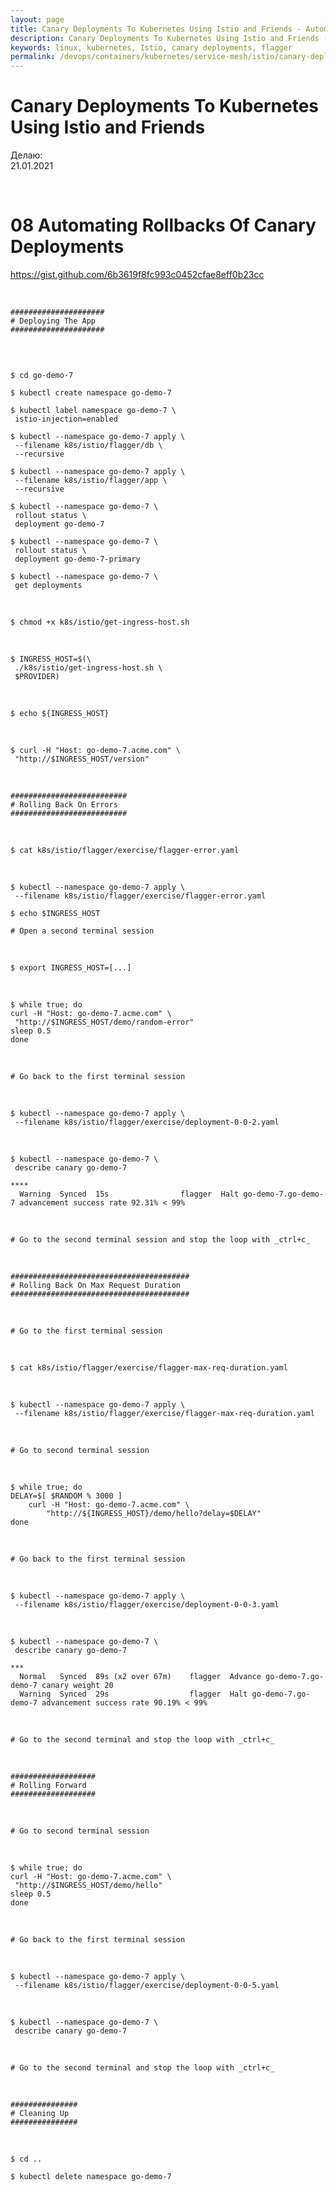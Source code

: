 ```yaml
---
layout: page
title: Canary Deployments To Kubernetes Using Istio and Friends - Automating Rollbacks Of Canary Deployments
description: Canary Deployments To Kubernetes Using Istio and Friends - Automating Rollbacks Of Canary Deployments
keywords: linux, kubernetes, Istio, canary deployments, flagger
permalink: /devops/containers/kubernetes/service-mesh/istio/canary-deployments/automating-rollbacks-of-canary-deployments/
---
```


# Canary Deployments To Kubernetes Using Istio and Friends

Делаю:  
21.01.2021

<br/>

# 08 Automating Rollbacks Of Canary Deployments

https://gist.github.com/6b3619f8fc993c0452cfae8eff0b23cc

<br/>

```
#####################
# Deploying The App
#####################
```

<br/>

```

$ cd go-demo-7

$ kubectl create namespace go-demo-7

$ kubectl label namespace go-demo-7 \
 istio-injection=enabled

$ kubectl --namespace go-demo-7 apply \
 --filename k8s/istio/flagger/db \
 --recursive

$ kubectl --namespace go-demo-7 apply \
 --filename k8s/istio/flagger/app \
 --recursive

$ kubectl --namespace go-demo-7 \
 rollout status \
 deployment go-demo-7

$ kubectl --namespace go-demo-7 \
 rollout status \
 deployment go-demo-7-primary

$ kubectl --namespace go-demo-7 \
 get deployments
```

<br/>

```
$ chmod +x k8s/istio/get-ingress-host.sh
```

<br/>

```
$ INGRESS_HOST=$(\
 ./k8s/istio/get-ingress-host.sh \
 $PROVIDER)
```

<br/>

```
$ echo ${INGRESS_HOST}
```

<br/>

```
$ curl -H "Host: go-demo-7.acme.com" \
 "http://$INGRESS_HOST/version"
```

<br/>

```
##########################
# Rolling Back On Errors
##########################
```

<br/>

```
$ cat k8s/istio/flagger/exercise/flagger-error.yaml
```

<br/>

```
$ kubectl --namespace go-demo-7 apply \
 --filename k8s/istio/flagger/exercise/flagger-error.yaml
```

```
$ echo $INGRESS_HOST
```

```
# Open a second terminal session
```

<br/>

```
$ export INGRESS_HOST=[...]
```

<br/>

```
$ while true; do
curl -H "Host: go-demo-7.acme.com" \
 "http://$INGRESS_HOST/demo/random-error"
sleep 0.5
done
```

<br/>

```
# Go back to the first terminal session
```

<br/>

```
$ kubectl --namespace go-demo-7 apply \
 --filename k8s/istio/flagger/exercise/deployment-0-0-2.yaml
```

<br/>

```
$ kubectl --namespace go-demo-7 \
 describe canary go-demo-7
```

```
****
  Warning  Synced  15s                flagger  Halt go-demo-7.go-demo-7 advancement success rate 92.31% < 99%
```

<br/>

```
# Go to the second terminal session and stop the loop with _ctrl+c_
```

<br/>

```
########################################
# Rolling Back On Max Request Duration
########################################
```

<br/>

```
# Go to the first terminal session
```

<br/>

```
$ cat k8s/istio/flagger/exercise/flagger-max-req-duration.yaml
```

<br/>

```
$ kubectl --namespace go-demo-7 apply \
 --filename k8s/istio/flagger/exercise/flagger-max-req-duration.yaml
```

<br/>

```
# Go to second terminal session
```

<br/>

```
$ while true; do
DELAY=$[ $RANDOM % 3000 ]
    curl -H "Host: go-demo-7.acme.com" \
        "http://${INGRESS_HOST}/demo/hello?delay=$DELAY"
done
```

<br/>

```
# Go back to the first terminal session
```

<br/>

```
$ kubectl --namespace go-demo-7 apply \
 --filename k8s/istio/flagger/exercise/deployment-0-0-3.yaml
```

<br/>

```
$ kubectl --namespace go-demo-7 \
 describe canary go-demo-7
```

```
***
  Normal   Synced  89s (x2 over 67m)    flagger  Advance go-demo-7.go-demo-7 canary weight 20
  Warning  Synced  29s                  flagger  Halt go-demo-7.go-demo-7 advancement success rate 90.19% < 99%
```

<br/>

```
# Go to the second terminal and stop the loop with _ctrl+c_
```

<br/>

```
###################
# Rolling Forward
###################
```

<br/>

```
# Go to second terminal session
```

<br/>

```
$ while true; do
curl -H "Host: go-demo-7.acme.com" \
 "http://$INGRESS_HOST/demo/hello"
sleep 0.5
done
```

<br/>

```
# Go back to the first terminal session
```

<br/>

```
$ kubectl --namespace go-demo-7 apply \
 --filename k8s/istio/flagger/exercise/deployment-0-0-5.yaml
```

<br/>

```
$ kubectl --namespace go-demo-7 \
 describe canary go-demo-7
```

<br/>

```
# Go to the second terminal and stop the loop with _ctrl+c_
```

<br/>

```
###############
# Cleaning Up
###############
```

<br/>

```
$ cd ..

$ kubectl delete namespace go-demo-7
```
